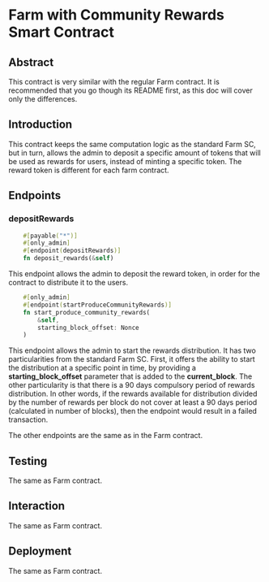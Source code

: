 # Farm with Community Rewards Smart Contract

## Abstract

This contract is very similar with the regular Farm contract. It is recommended that you go though its README first, as this doc will cover only the differences.

## Introduction

This contract keeps the same computation logic as the standard Farm SC, but in turn, allows the admin to deposit a specific amount of tokens that will be used as rewards for users, instead of minting a specific token. The reward token is different for each farm contract.

## Endpoints

### depositRewards

```rust
    #[payable("*")]
    #[only_admin]
    #[endpoint(depositRewards)]
    fn deposit_rewards(&self)
```

This endpoint allows the admin to deposit the reward token, in order for the contract to distribute it to the users.


```rust
    #[only_admin]
    #[endpoint(startProduceCommunityRewards)]
    fn start_produce_community_rewards(
        &self,
        starting_block_offset: Nonce
    )
```

This endpoint allows the admin to start the rewards distribution. It has two particularities from the standard Farm SC. First, it offers the ability to start the distribution at a specific point in time, by providing a __starting_block_offset__ parameter that is added to the __current_block__. The other particularity is that there is a 90 days compulsory period of rewards distribution. In other words, if the rewards available for distribution divided by the number of rewards per block do not cover at least a 90 days period (calculated in number of blocks), then the endpoint would result in a failed transaction.


The other endpoints are the same as in the Farm contract.

## Testing

The same as Farm contract.

## Interaction

The same as Farm contract.

## Deployment

The same as Farm contract.
